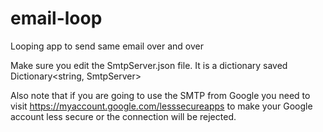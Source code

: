 # email-loop
Looping app to send same email over and over


Make sure you edit the SmtpServer.json file.  It is a dictionary saved  Dictionary<string, SmtpServer>

Also note that if you are going to use the SMTP from Google you need to visit https://myaccount.google.com/lesssecureapps to make your Google account less secure or the connection will be rejected.  
